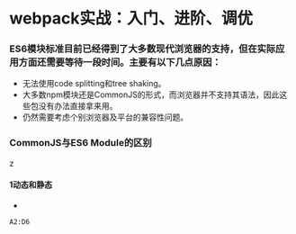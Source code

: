 # webpack实战：入门、进阶、调优

### ES6模块标准目前已经得到了大多数现代浏览器的支持，但在实际应用方面还需要等待一段时间。主要有以下几点原因：
+ 无法使用code splitting和tree shaking。
+ 大多数npm模块还是CommonJS的形式，而浏览器并不支持其语法，因此这些包没有办法直接拿来用。
+ 仍然需要考虑个别浏览器及平台的兼容性问题。


### CommonJS与ES6 Module的区别

z
#### 1动态和静态

+ 

```
A2:D6


```